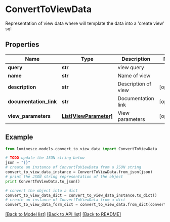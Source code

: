 # ConvertToViewData

Representation of view data where will template the data into a 'create view' sql

## Properties
Name | Type | Description | Notes
------------ | ------------- | ------------- | -------------
**query** | **str** | view query | 
**name** | **str** | Name of view | 
**description** | **str** | Description of view | [optional] 
**documentation_link** | **str** | Documentation link | [optional] 
**view_parameters** | [**List[ViewParameter]**](ViewParameter.md) | View parameters | [optional] 

## Example

```python
from luminesce.models.convert_to_view_data import ConvertToViewData

# TODO update the JSON string below
json = "{}"
# create an instance of ConvertToViewData from a JSON string
convert_to_view_data_instance = ConvertToViewData.from_json(json)
# print the JSON string representation of the object
print ConvertToViewData.to_json()

# convert the object into a dict
convert_to_view_data_dict = convert_to_view_data_instance.to_dict()
# create an instance of ConvertToViewData from a dict
convert_to_view_data_form_dict = convert_to_view_data.from_dict(convert_to_view_data_dict)
```
[[Back to Model list]](../README.md#documentation-for-models) [[Back to API list]](../README.md#documentation-for-api-endpoints) [[Back to README]](../README.md)


